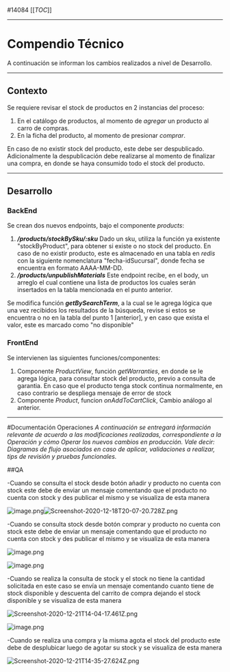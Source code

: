 #14084
[[_TOC_]]

---
# Compendio Técnico
A continuación se informan los cambios realizados a nivel de Desarrollo.

---
## Contexto
Se requiere revisar el stock de productos en 2 instancias del proceso:
1. En el catálogo de productos, al momento de *agregar* un producto al carro de compras.
2. En la ficha del producto, al momento de presionar *comprar*.

En caso de no existir stock del producto, este debe ser despublicado.
Adicionalmente la despublicación debe realizarse al momento de finalizar una compra, en donde se haya consumido todo el stock del producto.

---
## Desarrollo

### BackEnd

Se crean dos nuevos endpoints, bajo el componente *products*:
1. **_/products/stockBySku/:sku_** Dado un sku, utiliza la función ya existente "stockByProduct", para obtener si existe o no stock del producto. En caso de no existir producto, este es almacenado en una tabla en _redis_ con la siguiente nomenclatura "fecha-idSucursal", donde fecha se encuentra en formato AAAA-MM-DD.
2. **_/products/unpublishMaterials_** Este endpoint recibe, en el body, un arreglo el cual contiene una lista de productos los cuales serán insertados en la tabla mencionada en el punto anterior.

Se modifica función **_getBySearchTerm_**, a la cual se le agrega lógica que una vez recibidos los resultados de la búsqueda, revise si estos se encuentra o no en la tabla del punto 1 [anterior], y en caso que exista el valor, este es marcado como "no disponible"

### FrontEnd

Se intervienen las siguientes funciones/componentes:
1. Componente _ProductView_, función _getWarranties_, en donde se le agrega lógica, para consultar stock del producto, previo a consulta de garantia. En caso que el producto tenga stock continua normalmente, en caso contrario se despliega mensaje de error de stock
2. Componente _Product_, funcion _onAddToCartClick_, Cambio análogo al anterior.


---

#Documentación Operaciones
_A continuación se entregará información relevante de acuerdo a las modificaciones realizadas, correspondiente a la Operación y cómo Operar los nuevos cambios en producción. Vale decir: Diagramas de flujo asociados en caso de aplicar, validaciones a realizar, tips de revisión y pruebas funcionales._

##QA 

-Cuando se consulta el stock desde botón añadir y producto no cuenta con stock este debe de enviar un mensaje comentando que el producto no cuenta con stock y des publicar el mismo y se visualiza de esta manera
  

![image.png](/.attachments/image-19841719-b9aa-477a-ac49-e6fe416c4840.png)![Screenshot-2020-12-18T20-07-20.728Z.png](/.attachments/Screenshot-2020-12-18T20-07-20.728Z-39a42d46-ae9b-4956-b16a-3827ef30f55f.png)




-Cuando se consulta stock desde botón comprar y producto no cuenta con stock este debe de enviar un mensaje comentando que el producto no cuenta con stock y des publicar el mismo y se visualiza de esta manera

![image.png](/.attachments/image-c1044f63-abbf-4443-9ab2-d680166110ac.png) 

![image.png](/.attachments/image-e1ab34f8-23ca-467b-a2a9-58e67f563be3.png)



-Cuando se realiza la consulta de stock y el stock no tiene la cantidad solicitada en este caso se envía un mensaje comentando cuanto tiene de stock disponible y descuenta del carrito de compra dejando el stock disponible y se visualiza de esta manera

![Screenshot-2020-12-21T14-04-17.461Z.png](/.attachments/Screenshot-2020-12-21T14-04-17.461Z-af57953e-da62-4983-8567-c858801313b0.png)

![image.png](/.attachments/image-e501730b-a048-42a2-9022-b288a00b1704.png)
  

-Cuando se realiza una compra y la misma agota el stock del producto este debe de desplubicar luego de agotar su stock y se visualiza de esta manera 
 
![Screenshot-2020-12-21T14-35-27.624Z.png](/.attachments/Screenshot-2020-12-21T14-35-27.624Z-303385e7-01ad-42ab-b9e2-3b34401098c4.png)

